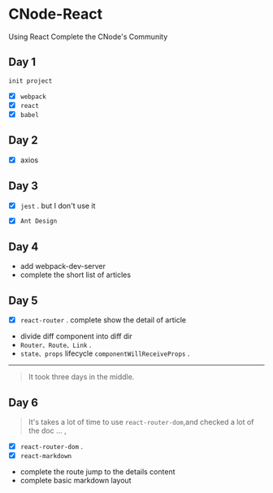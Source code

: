 # CNode-React
Using React Complete the CNode's Community

## Day 1 

    init project 

- [x] `webpack`
- [x] `react`
- [x] `babel`

## Day 2 

- [x] axios 

## Day 3
- [x] `jest` . but I don't use it 

- [x] `Ant Design`


## Day 4

* add webpack-dev-server 
* complete the short list of articles

## Day 5

- [x] `react-router` . complete  show the detail of article

* divide diff component into diff dir
* `Router、Route、Link` .
* `state、props` lifecycle `componentWillReceiveProps` .

___________________________________________
> It took three days in the middle.

## Day 6 

> It's takes a lot of time to use `react-router-dom`,and checked a lot of the doc  ... ,

- [x] `react-router-dom` .
- [x] `react-markdown`
 
* complete the route jump to the details content
* complete basic markdown layout

